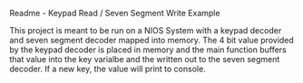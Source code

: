 Readme - Keypad Read / Seven Segment Write Example

This project is meant to be run on a NIOS System with a keypad decoder and seven segment decoder mapped into memory. The 4 bit value provided by the keypad decoder is placed in memory and the main function buffers that value into the key varialbe and the written out to the seven segment decoder. If a new key, the value will print to console.
